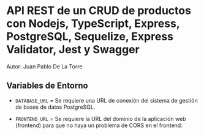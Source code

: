# API REST de un CRUD de productos con Nodejs, TypeScript, Express, PostgreSQL, Sequelize, Express Validator, Jest y Swagger

Autor: Juan Pablo De La Torre

## Variables de Entorno

- `DATABASE_URL` = Se requiere una URL de conexión del sistema de gestión de bases de datos PostgreSQL.

- `FRONTEND_URL` = Se requiere la URL del dominio de la aplicación web (frontend) para que no haya un problema de CORS en el frontend.
